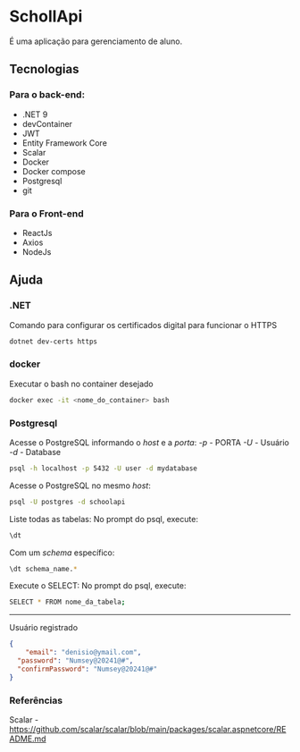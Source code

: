 #  SchollApi
É uma aplicação para gerenciamento de aluno.

## Tecnologias

### Para o back-end:
* .NET 9
* devContainer
* JWT
* Entity Framework Core
* Scalar
* Docker
* Docker compose
* Postgresql
* git


### Para o Front-end
* ReactJs
* Axios
* NodeJs

## Ajuda

### .NET

Comando para configurar os certificados digital para funcionar o HTTPS

```bash
dotnet dev-certs https
```

### docker
Executar o bash no container desejado
```bash
docker exec -it <nome_do_container> bash
````

### Postgresql

Acesse o PostgreSQL informando o _host_ e a _porta_:
*-p* - PORTA 
*-U* - Usuário
*-d* - Database
```bash
psql -h localhost -p 5432 -U user -d mydatabase
```

Acesse o PostgreSQL no mesmo _host_:
```bash
psql -U postgres -d schoolapi
```

Liste todas as tabelas: No prompt do psql, execute:
```bash
\dt
````

Com um _schema_ específico:
```bash
\dt schema_name.*
````

Execute o SELECT: No prompt do psql, execute:
```bash
SELECT * FROM nome_da_tabela;
```

---

Usuário registrado

```json
{
    "email": "denisio@ymail.com",
  "password": "Numsey@20241@#",
  "confirmPassword": "Numsey@20241@#"
}
```


### Referências
Scalar - https://github.com/scalar/scalar/blob/main/packages/scalar.aspnetcore/README.md
